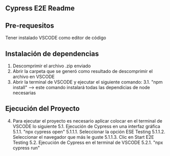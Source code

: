 ## Cypress E2E Readme

## Pre-requesitos

Tener instalado VSCODE como editor de código

## Instalación de dependencias

1. Descomprimir el archivo .zip enviado
2. Abrir la carpeta que se generó como resultado de descomprimir el archivo en VSCODE
3. Abrir la terminal de VSCODE y ejecutar el siguiente comando:
    3.1. "npm install" --> este comando instalará todas las dependicias de node necesarias

## Ejecución del Proyecto

4. Para ejecutar el proyecto es necesario aplicar colocar en el terminal de VSCODE lo siguiente
    5.1. Ejecución de Cypress en una interfaz gráfica
        5.1.1. "npx cypress open"
            5.1.1.1. Seleccionar la opción ESE Testing
            5.1.1.2. Seleccionar el navegador que más le guste
            5.1.1.3. Clic en Start E2E Testing
    5.2. Ejecución de Cypress en el terminal de VSCODE
        5.2.1. "npx cypress run"
